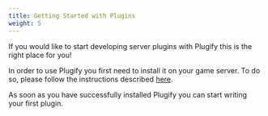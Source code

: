 ```yaml
---
title: Getting Started with Plugins
weight: 5
---
```


If you would like to start developing server plugins with Plugify this is the right place for you!

In order to use Plugify you first need to install it on your game server. To do so, please follow the instructions described [here](/en/general/installation/).

As soon as you have successfully installed Plugify you can start writing your first plugin.